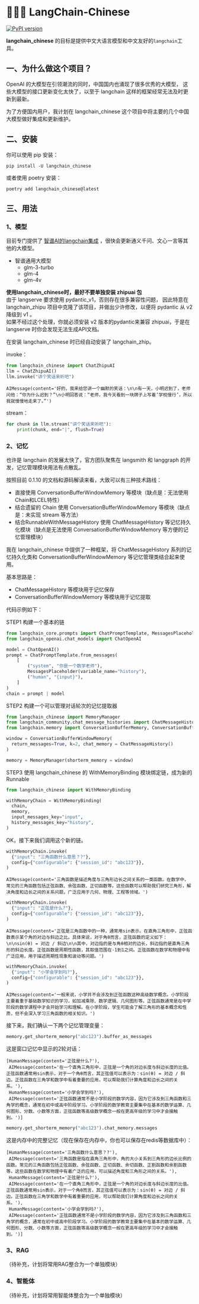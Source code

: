 # 🦜🇨🇳 LangChain-Chinese
[![PyPI version](https://img.shields.io/pypi/v/langchain_chinese.svg)](https://pypi.org/project/langchain_chinese/)

**langchain_chinese** 的目标是提供中文大语言模型和中文友好的`langchain`工具。

## 一、为什么做这个项目？
OpenAI 的大模型在引领潮流的同时，中国国内也涌现了很多优秀的大模型，
这些大模型的接口更新变化太快了，以至于 langchain 这样的框架经常无法及时更新到最新。

为了方便国内用户，我计划在 langchain_chinese 这个项目中将主要的几个中国大模型做好集成和更新维护。

## 二、安装

你可以使用 pip 安装：
```
pip install -U langchain_chinese
```

或者使用 poetry 安装：
```
poetry add langchain_chinese@latest
```

## 三、用法

### 1、模型

目前专门提供了 [智谱AI的langchain集成](https://github.com/arcstep/langchain_zhipuai) ，很快会更新通义千问、文心一言等其他的大模型。

- 智谱通用大模型
  - glm-3-turbo
  - glm-4
  - glm-4v

<div class="alert alert-warning">
<b>使用langchain_chinese时，最好不要单独安装 zhipuai 包</b><br>
由于 langserve 要求使用 pydantic_v1，否则存在很多兼容性问题，
因此特意在 langchain_zhipu 项目中克隆了该项目，并做出少许修改，以便将 pydantic 从 v2 降级到 v1 。<br>
如果不经过这个处理，你就必须安装 v2 版本的pydantic来兼容 zhipuai，于是在 langserve 时你会发现无法生成API文档。
</div>

在安装 langchain_chinese 时已经自动安装了 langchain_zhip。

invoke：
```python
from langchain_chinese import ChatZhipuAI
llm = ChatZhipuAI()
llm.invoke("讲个笑话来听吧")
```

```
AIMessage(content='好的，我来给您讲一个幽默的笑话：\n\n有一天，小明迟到了，老师问他：“你为什么迟到？”\n小明回答说：“老师，我今天看到一块牌子上写着‘学校慢行’，所以我就慢慢地走来了。”')
```

stream：
```python
for chunk in llm.stream("讲个笑话来听吧"):
    print(chunk, end="|", flush=True)
```

### 2、记忆

也许是 langchain 的发展太快了，官方团队聚焦在 langsmith 和 langgraph 的开发，记忆管理模块用法有点散乱。

按照目前 0.1.10 的文档和源码解读来看，大致可以有三种技术路线：

- 直接使用 ConversationBufferWindowMemory 等模块（缺点是：无法使用Chain和LCEL特性）
- 结合遗留的 Chain 使用 ConversationBufferWindowMemory 等模块（缺点是：未实现 stream 等方法）
- 结合RunnableWithMessageHistory 使用 ChatMessageHistory 等记忆持久化模块（缺点是无法使用 ConversationBufferWindowMemory 等方便的记忆管理模块）

我在 langchain_chinese 中提供了一种框架，将 ChatMessageHistory 系列的记忆持久化类和 ConversationBufferWindowMemory 等记忆管理类结合起来使用。

基本思路是：

- ChatMessageHistory 等模块用于记忆保存
- ConversationBufferWindowMemory 等模块用于记忆提取

代码示例如下：

STEP1 构建一个基本的链
```python
from langchain_core.prompts import ChatPromptTemplate, MessagesPlaceholder
from langchain_openai.chat_models import ChatOpenAI

model = ChatOpenAI()
prompt = ChatPromptTemplate.from_messages(
    [
        ("system", "你是一个数学老师"),
        MessagesPlaceholder(variable_name="history"),
        ("human", "{input}"),
    ]
)
chain = prompt | model
```

STEP2 构建一个可以管理对话轮次的记忆提取器

```python
from langchain_chinese import MemoryManager
from langchain_community.chat_message_histories import ChatMessageHistory
from langchain.memory import ConversationBufferMemory, ConversationBufferWindowMemory

window = ConversationBufferWindowMemory(
  return_messages=True, k=2, chat_memory = ChatMessageHistory()
)

memory = MemoryManager(shorterm_memory = window)
```

STEP3 使用 langchain_chinese 的 WithMemoryBinding 模块绑定链，成为新的 Runnable
```python
from langchain_chinese import WithMemoryBinding

withMemoryChain = WithMemoryBinding(
  chain,
  memory,
  input_messages_key="input",
  history_messages_key="history",
)
```

OK，接下来我们调用这个新的链。
```python
withMemoryChain.invoke(
  {"input": "三角函数什么意思？?"},
  config={"configurable": {"session_id": "abc123"}},
)
```

```
AIMessage(content='三角函数是描述角度与三角形边长之间关系的一类函数。在数学中，常见的三角函数包括正弦函数、余弦函数、正切函数等。这些函数可以帮助我们研究三角形，解决角度和边长之间的关系问题，广泛应用于几何、物理、工程等领域。')
```

```python
withMemoryChain.invoke(
  {"input": "正弦是什么?"},
  config={"configurable": {"session_id": "abc123"}},
)
```

```
AIMessage(content='正弦是三角函数中的一种，通常用sin表示。在直角三角形中，正弦函数表示某个角的对边与斜边之比。具体来说，对于角θ而言，正弦函数的定义如下：\n\nsin(θ) = 对边 / 斜边\n\n其中，对边指的是与角θ相对的边长，斜边指的是直角三角形的斜边长度。正弦函数是周期性函数，其取值范围在-1到1之间。正弦函数在数学和物理中有广泛应用，用于描述周期性现象和波动等问题。')
```

```python
withMemoryChain.invoke(
  {"input": "小学会学到吗?"},
  config={"configurable": {"session_id": "abc123"}},
)
```

```
AIMessage(content='一般来说，小学并不会涉及到正弦函数这种高级数学概念。小学阶段主要着重于基础数学知识的学习，如加减乘除、数学逻辑、几何图形等。正弦函数通常是在中学阶段的数学课程中才会开始学习和理解。在小学阶段，学生可能会了解三角形的基本概念和性质，但不会深入学习三角函数的相关知识。')
```

接下来，我们确认一下两个记忆管理变量：

```python
memory.get_shorterm_memory("abc123").buffer_as_messages
```

这是窗口记忆中显示的2轮对话：
```
[HumanMessage(content='正弦是什么?'),
 AIMessage(content='在一个直角三角形中，正弦是一个角的对边长度与斜边长度的比值。正弦函数通常用sin表示，对于一个角θ而言，其正弦值可以表示为：sin(θ) = 对边 / 斜边。正弦函数在三角学和数学中有着重要的应用，可以帮助我们计算角度和边长之间的关系。'),
 HumanMessage(content='小学会学到吗?'),
 AIMessage(content='正弦函数通常不是小学阶段的数学内容，因为它涉及到三角函数和三角学的概念，通常在初中或高中阶段学习。小学阶段的数学教育主要集中在基本的数学运算、几何图形、分数、小数等方面，正弦函数等高级数学概念一般在更高年级的学习中才会接触到。')]
```

```python
memory.get_shorterm_memory("abc123").chat_memory.messages
```

这是内存中的完整记忆（现在保存在内存中，你也可以保存在redis等数据库中）：
```
[HumanMessage(content='三角函数什么意思？?'),
 AIMessage(content='三角函数是指在直角三角形中，角的大小关系到三角形的边长比例的函数。常见的三角函数包括正弦函数、余弦函数、正切函数、余切函数、正割函数和余割函数等。这些函数在数学和物理中有着广泛的应用，可以描述角度和三角形之间的关系。'),
 HumanMessage(content='正弦是什么?'),
 AIMessage(content='在一个直角三角形中，正弦是一个角的对边长度与斜边长度的比值。正弦函数通常用sin表示，对于一个角θ而言，其正弦值可以表示为：sin(θ) = 对边 / 斜边。正弦函数在三角学和数学中有着重要的应用，可以帮助我们计算角度和边长之间的关系。'),
 HumanMessage(content='小学会学到吗?'),
 AIMessage(content='正弦函数通常不是小学阶段的数学内容，因为它涉及到三角函数和三角学的概念，通常在初中或高中阶段学习。小学阶段的数学教育主要集中在基本的数学运算、几何图形、分数、小数等方面，正弦函数等高级数学概念一般在更高年级的学习中才会接触到。')]
```

### 3、RAG

（待补充，计划将常用RAG整合为一个单独模块）

### 4、智能体

（待补充，计划将常用智能体整合为一个单独模块）
